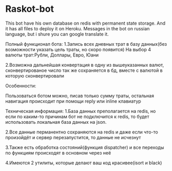 # Raskot-bot
This bot have his own database on redis with permanent state storage. 
And it has all files to deploy it on Heroku. 
Messages in the bot on russian language, but i shure you can google translate it. 

Полный функционал бота:
1.Запись всех дневных трат в базу данных(без возможности указать цель траты, но скоро появится)
На выбор 4 валюты трат:Рубли, Доллары, Евро, Юани

2.Возможна дальнейшая конвертация в одну из вышеуказанных валют, сконвертированое число так же сохраняется в бд, 
вместе с валютой в которую сконвертировали

Особенности:

Пользоваться ботом можно, писав только сумму траты, остальная навигация происходит при помощи reply или inline клавиатур

Техническая информация:
1.База данных преполагается на redis, но если по каким-то причинам бот не подключится к redis, то будет использовать локальная база данных
на json.

2.Все данные перманентно сохраняются на redis и даже если что-то произойдёт и сервер перезапустится, то данные не исчезнут

3.Также есть обработка состояний(функция dispatcher) и все переходы по функциям происходят в основном через неё

4.Имеются 2 утилиты, которые делают ваш код красивее(isort и black)
